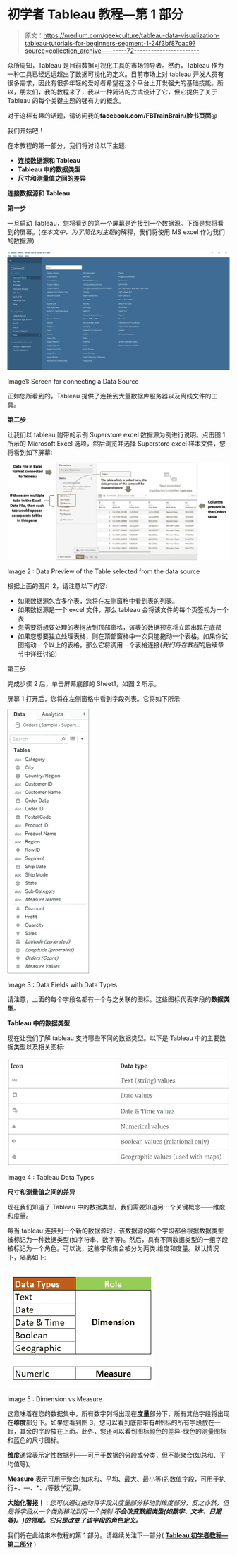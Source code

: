 # 初学者 Tableau 教程—第 1 部分

> 原文：<https://medium.com/geekculture/tableau-data-visualization-tableau-tutorials-for-beginners-segment-1-24f3bf87cac9?source=collection_archive---------72----------------------->

众所周知，Tableau 是目前数据可视化工具的市场领导者。然而，Tableau 作为一种工具已经远远超出了数据可视化的定义。目前市场上对 tableau 开发人员有很多需求，因此有很多年轻的爱好者希望在这个平台上开发强大的基础技能。所以，朋友们，我的教程来了，我以一种简洁的方式设计了它，但它提供了关于 Tableau 的每个关键主题的强有力的概念。

对于这样有趣的话题，请访问我的**facebook.com/FBTrainBrain/脸书页面**@

我们开始吧！

在本教程的第一部分，我们将讨论以下主题:

*   **连接数据源和 Tableau**
*   **Tableau 中的数据类型**
*   **尺寸和测量值之间的差异**

**连接数据源和 Tableau**

**第一步**

一旦启动 Tableau，您将看到的第一个屏幕是连接到一个数据源。下面是您将看到的屏幕。(*在本文中，为了简化对主题*的解释，我们将使用 MS excel 作为我们的数据源)

![](img/9c7fe40085059ae038891919d73a7deb.png)

Image1: Screen for connecting a Data Source

正如您所看到的，Tableau 提供了连接到大量数据库服务器以及离线文件的工具。

**第二步**

让我们以 tableau 附带的示例 Superstore excel 数据源为例进行说明。点击图 1 所示的 Microsoft Excel 选项，然后浏览并选择 Superstore excel 样本文件，您将看到如下屏幕:

![](img/23691d22f415fcc7f0261d20fa096f2b.png)

Image 2 : Data Preview of the Table selected from the data source

根据上面的图片 2，请注意以下内容:

*   如果数据源包含多个表，您将在左侧窗格中看到表的列表。
*   如果数据源是一个 excel 文件，那么 tableau 会将该文件的每个页签视为一个表
*   您需要将想要处理的表拖放到顶部窗格，该表的数据预览将立即出现在底部
*   如果您想要独立处理表格，则在顶部窗格中一次只能拖动一个表格。如果你试图拖动一个以上的表格，那么它将调用一个表格连接(*我们将在教程*的后续章节中详细讨论)

第三步

完成步骤 2 后，单击屏幕底部的 Sheet1，如图 2 所示。

屏幕 1 打开后，您将在左侧窗格中看到字段列表。它将如下所示:

![](img/a46ba8d819bda20b218729d3a42a745c.png)

Image 3 : Data Fields with Data Types

请注意，上面的每个字段名都有一个与之关联的图标。这些图标代表字段的**数据类型**。

**Tableau 中的数据类型**

现在让我们了解 tableau 支持哪些不同的数据类型。以下是 Tableau 中的主要数据类型以及相关图标:

![](img/e50bde81fb417b17a6f44869d7a125da.png)

Image 4 : Tableau Data Types

**尺寸和测量值之间的差异**

现在我们知道了 Tableau 中的数据类型，我们需要知道另一个关键概念——维度和度量。

每当 tableau 连接到一个新的数据源时，该数据源的每个字段都会根据数据类型被标记为一种数据类型(如字符串、数字等)。然后，具有不同数据类型的一组字段被标记为一个角色。可以说，这些字段集合被分为两类:维度和度量。默认情况下，隔离如下:

![](img/2b83ed127f4239a84782229c79723b56.png)

Image 5 : Dimension vs Measure

这意味着在您的数据集中，所有数字列将出现在**度量**部分下，所有其他字段将出现在**维度**部分下。如果您看到图 3，您可以看到底部带有#图标的所有字段放在一起，其余的字段放在上面。此外，您还可以看到图标颜色的差异-绿色的测量图标和蓝色的尺寸图标。

**维度**通常表示定性数据列——可用于数据的分段或分类，但不能聚合(如总和、平均值等)。

**Measure** 表示可用于聚合(如求和、平均、最大、最小等)的数值字段，可用于执行+、—、*、/等数学运算。

**大脑化警报！** : *您可以通过拖动将字段从度量部分移动到维度部分，反之亦然，但是将字段从一个类别移动到另一个类别* ***不会改变数据类型(如数字、文本、日期等)。)的领域。它只是改变了该字段的角色定义。***

我们将在此结束本教程的第 1 部分。请继续关注下一部分( [**Tableau 初学者教程—第二部分**](/geekculture/tableau-tutorials-for-beginners-segment-2-af8ea25ee765?source=friends_link&sk=0c361e14dbb7307ffc85fa541fc56a8c) )